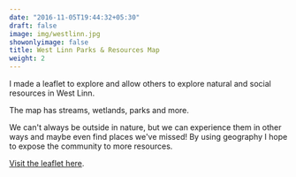 ```yaml
---
date: "2016-11-05T19:44:32+05:30"
draft: false
image: img/westlinn.jpg
showonlyimage: false
title: West Linn Parks & Resources Map
weight: 2
---
```


I made a leaflet to explore and allow others to explore natural and social resources in West Linn. 
<!--more-->

The map has streams, wetlands, parks and more.


We can't always be outside in nature, but we can experience them in other ways and maybe even find places we've missed! By using geography I hope to expose the community to more resources.

[Visit the leaflet here](http://web.pdx.edu/~scm6/westlinn_leaflet.html).